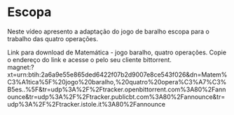 # Escopa

Neste vídeo apresento a adaptação do jogo de baralho escopa para o trabalho das quatro operações.

Link para download de Matemática - jogo baralho, quatro operações. Copie o endereço do link e acesse o pelo seu cliente bittorrent.        
magnet:?xt=urn:btih:2a6a9e55e865ded6422f07b2d9007e8ce543f026&dn=Matem%C3%A1tica%5F%20jogo%20baralho,%20quatro%20opera%C3%A7%C3%B5es..%5F&tr=udp%3A%2F%2Ftracker.openbittorrent.com%3A80%2Fannounce&tr=udp%3A%2F%2Ftracker.publicbt.com%3A80%2Fannounce&tr=udp%3A%2F%2Ftracker.istole.it%3A80%2Fannounce

